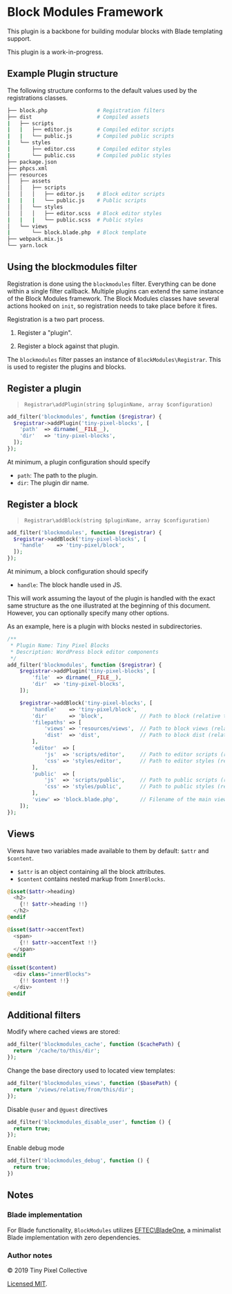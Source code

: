 # Block Modules Framework

This plugin is a backbone for building modular blocks with Blade templating support.

This plugin is a work-in-progress.

## Example Plugin structure

The following structure conforms to the default values used by the registrations classes.

```bash
├── block.php                # Registration filters
├── dist                     # Compiled assets
|   ├── scripts
|   |   ├── editor.js        # Compiled editor scripts
|   |   └── public.js        # Compiled public scripts
|   └── styles
|       ├── editor.css       # Compiled editor styles
|       └── public.css       # Compiled public styles
├── package.json
├── phpcs.xml
├── resources
│   ├── assets
│   │   ├── scripts
│   │   │   ├── editor.js    # Block editor scripts
|   |   |   └── public.js    # Public scripts
│   │   └── styles
│   │   │   ├── editor.scss  # Block editor styles
|   |   |   └── public.scss  # Public styles
│   └── views
|       └── block.blade.php  # Block template
├── webpack.mix.js
└── yarn.lock
```

## Using the blockmodules filter

Registration is done using the `blockmodules` filter. Everything can be done within a single filter callback. Multiple plugins can extend the same instance of the Block Modules framework. The Block Modules classes have several actions hooked on `init`, so registration needs to take place before it fires.

Registration is a two part process.

1. Register a "plugin".

2. Register a block against that plugin.

The `blockmodules` filter passes an instance of `BlockModules\Registrar`. This is used to register the plugins and blocks.

## Register a plugin

> `Registrar\addPlugin(string $pluginName, array $configuration)`

```php
add_filter('blockmodules', function ($registrar) {
  $registrar->addPlugin('tiny-pixel-blocks', [
    'path'  => dirname(__FILE__),
    'dir'   => 'tiny-pixel-blocks',
  ]);
});
```

At minimum, a plugin configuration should specify

- `path`: The path to the plugin.
- `dir`: The plugin dir name.

## Register a block

> `Registrar\addBlock(string $pluginName, array $configuration)`

```php
add_filter('blockmodules', function ($registrar) {
  $registrar->addBlock('tiny-pixel-blocks', [
    'handle'    => 'tiny-pixel/block',
  ]);
});
```

At minimum, a block configuration should specify

- `handle`: The block handle used in JS.

This will work assuming the layout of the plugin is handled with the exact same structure as the one illustrated at the beginning of this document. However, you can optionally specify many other options.

As an example, here is a plugin with blocks nested in subdirectories.

```php
/**
 * Plugin Name: Tiny Pixel Blocks
 * Description: WordPress block editor components
 */
add_filter('blockmodules', function ($registrar) {
    $registrar->addPlugin('tiny-pixel-blocks', [
        'file'  => dirname(__FILE__),
        'dir'  => 'tiny-pixel-blocks',
    ]);

    $registrar->addBlock('tiny-pixel-blocks', [
        'handle'    => 'tiny-pixel/block',
        'dir'       => 'block',            // Path to block (relative to plugin root)
        'filepaths' => [
            'views' => 'resources/views',  // Path to block views (relative to block root)
            'dist'  => 'dist',             // Path to block dist (relative to block root)
        ],
        'editor'  => [
            'js'  => 'scripts/editor',     // Path to editor scripts (relative to dist)
            'css' => 'styles/editor',      // Path to editor styles (relative to dist)
        ],
        'public'  => [
            'js'  => 'scripts/public',     // Path to public scripts (relative to dist)
            'css' => 'styles/public',      // Path to public styles (relative to dist)
        ],
        'view' => 'block.blade.php',       // Filename of the main view file
    ]);
});
```

## Views

Views have two variables made available to them by default: `$attr` and `$content`.

- `$attr` is an object containing all the block attributes.
- `$content` contains nested markup from `InnerBlocks`.

```php
@isset($attr->heading)
  <h2>
    {!! $attr->heading !!}
  </h2>
@endif

@isset($attr->accentText)
  <span>
    {!! $attr->accentText !!}
  </span>
@endif

@isset($content)
  <div class="innerBlocks">
    {!! $content !!}
  </div>
@endif
```

## Additional filters

Modify where cached views are stored:

```php
add_filter('blockmodules_cache', function ($cachePath) {
  return '/cache/to/this/dir';
});
```

Change the base directory used to located view templates:

```php
add_filter('blockmodules_views', function ($basePath) {
  return '/views/relative/from/this/dir';
});
```

Disable `@user` and `@guest` directives

```php
add_filter('blockmodules_disable_user', function () {
  return true;
});
```

Enable debug mode

```php
add_filter('blockmodules_debug', function () {
  return true;
})
```

## Notes

### Blade implementation

For Blade functionality, `BlockModules` utilizes [EFTEC\BladeOne](https://github.com/EFTEC/BladeOne), a minimalist Blade implementation with zero dependencies.

### Author notes

&copy; 2019 Tiny Pixel Collective

[Licensed MIT](https://github.com/pixelcollective/tree/master/LICENSE.md).
